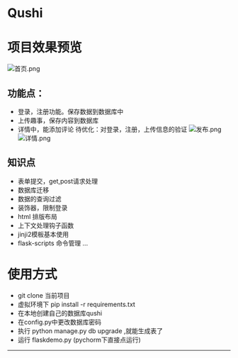 # Qushi
# 项目效果预览
![首页.png](https://upload-images.jianshu.io/upload_images/4908477-265c787aa2af852a.png?imageMogr2/auto-orient/strip%7CimageView2/2/w/1240)
## 功能点：
- 登录，注册功能。保存数据到数据库中
- 上传趣事，保存内容到数据库
- 详情中，能添加评论
待优化：对登录，注册，上传信息的验证
![发布.png](https://upload-images.jianshu.io/upload_images/4908477-c22d88bfb62162ee.png?imageMogr2/auto-orient/strip%7CimageView2/2/w/1240)
![详情.png](https://upload-images.jianshu.io/upload_images/4908477-9e14fbe2d397281e.png?imageMogr2/auto-orient/strip%7CimageView2/2/w/1240)
## 知识点
- 表单提交，get,post请求处理
- 数据库迁移
- 数据的查询过滤
- 装饰器，限制登录
- html 排版布局
- 上下文处理钩子函数
- jinji2模板基本使用
- flask-scripts  命令管理
...
#  使用方式
- git  clone 当前项目
- 虚拟环境下 pip install -r requirements.txt
- 在本地创建自己的数据库qushi
- 在config.py中更改数据库密码
- 执行 python manage.py db upgrade ,就能生成表了
- 运行 flaskdemo.py  (pychorm下直接点运行)
-------------------------------------

